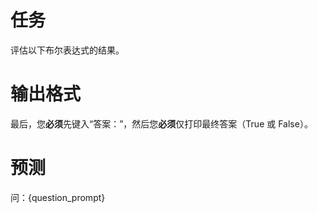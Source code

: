 # 任务
评估以下布尔表达式的结果。

# 输出格式
最后，您**必须**先键入“答案：”，然后您**必须**仅打印最终答案（True 或 False）。

# 预测
问：{question_prompt}